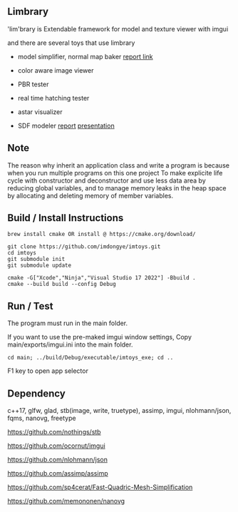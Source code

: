 ## Limbrary

'lim'brary is Extendable framework for model and texture viewer with imgui

and there are several toys that use limbrary

-   model simplifier, normal map baker [report link](https://imdongye.notion.site/Simplification-d21e692652104cb39ce3befde034fcd2?pvs=4)

-   color aware image viewer

-   PBR tester

-   real time hatching tester

-   astar visualizer

-   SDF modeler [report](https://drive.google.com/file/d/1fsZAitytSMygLGITExE0Y6ucwJFRNriO/view?usp=sharing) [presentation](https://youtu.be/KKeihZ03pAs)

## Note

The reason why inherit an application class and write a program is because when you run multiple programs on this one project To make explicite life cycle with constructor and deconstructor and use less data area by reducing global variables, and to manage memory leaks in the heap space by allocating and deleting memory of member variables.

## Build / Install Instructions

```
brew install cmake OR install @ https://cmake.org/download/

git clone https://github.com/imdongye/imtoys.git
cd imtoys
git submodule init
git submodule update

cmake -G["Xcode","Ninja","Visual Studio 17 2022"] -Bbuild .
cmake --build build --config Debug
```

## Run / Test

The program must run in the main folder.

If you want to use the pre-maked imgui window settings, Copy main/exports/imgui.ini into the main folder.

```
cd main; ../build/Debug/executable/imtoys_exe; cd ..
```

F1 key to open app selector

## Dependency

c++17, glfw, glad, stb(image, write, truetype), assimp, imgui, nlohmann/json, fqms, nanovg, freetype

https://github.com/nothings/stb

https://github.com/ocornut/imgui

https://github.com/nlohmann/json

https://github.com/assimp/assimp

https://github.com/sp4cerat/Fast-Quadric-Mesh-Simplification

https://github.com/memononen/nanovg
